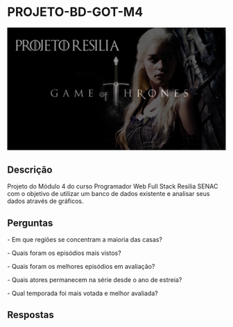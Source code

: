 # PROJETO-BD-GOT-M4

<img src="./images/got-project.png">

<h2>Descrição</h2>

<p>Projeto do Módulo 4 do curso Programador Web Full Stack Resilia SENAC com o objetivo de utilizar um banco de dados existente e analisar seus dados através de gráficos.</p>

<h2>Perguntas</h2>

<p>- Em que regiões se concentram a maioria das casas? </p>
<p>- Quais foram os episódios mais vistos? </p>
<p>- Quais foram os melhores episódios em avaliação? </p>
<p>- Quais atores permanecem na série desde o ano de estreia? </p>
<p>- Qual temporada foi mais votada e melhor avaliada? </p>

<h2>Respostas</h2>

